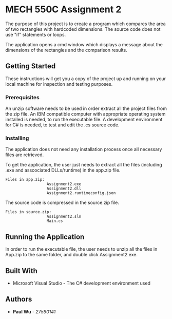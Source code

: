 # MECH 550C Assignment 2

The purpose of this project is to create a program which compares the area of two rectangles with hardcoded dimensions. 
The source code does not use "if" statements or loops.

The application opens a cmd window which displays a message about the dimensions of the rectangles and the comparison results.


## Getting Started

These instructions will get you a copy of the project up and running on your local machine for inspection and testing purposes. 

### Prerequisites

An unzip software needs to be used in order extract all the project files from the zip file.
An IBM compatible computer with appropriate operating system installed is needed, to run the executable file. 
A development environment for C# is needed, to test and edit the .cs source code.


### Installing

The application does not need any installation process once all necessary files are retrieved. 

To get the application, the user just needs to extract all the files (including .exe and asscociated DLLs/runtime) in the app.zip file. 
```
Files in app.zip:
                  Assignment2.exe
                  Assignment2.dll
                  Assignment2.runtimeconfig.json
```

The source code is compressed in the source.zip file. 
```
Files in source.zip:
                  Assignment2.sln
                  Main.cs
```

## Running the Application

In order to run the executable file, the user needs to unzip all the files in App.zip to the same folder, and double click Assignment2.exe.


## Built With

* Microsoft Visual Studio - The C# development environment used


## Authors

* **Paul Wu** - *27590141* 
